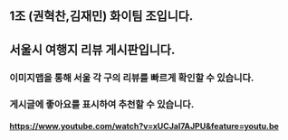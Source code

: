 ## 1조 (권혁찬,김재민) 화이팀 조입니다.
## 서울시 여행지 리뷰 게시판입니다.
### 이미지맵을 통해 서울 각 구의 리뷰를 빠르게 확인할 수 있습니다.
### 게시글에 좋아요를 표시하여 추천할 수 있습니다.
#### https://www.youtube.com/watch?v=xUCJal7AJPU&feature=youtu.be
